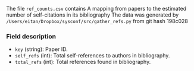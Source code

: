 The file `ref_counts.csv` contains A mapping from papers to the estimated number of self-citations in its bibliography
The data was generated by `/Users/eitan/Dropbox/sysconf/src/gather_refs.py` from git hash 198c028


### Field description

  * `key` (string): Paper ID.
  * `self_refs` (int): Total self-references to authors in bibliography.
  * `total_refs` (int): Total references found in bibliography.
